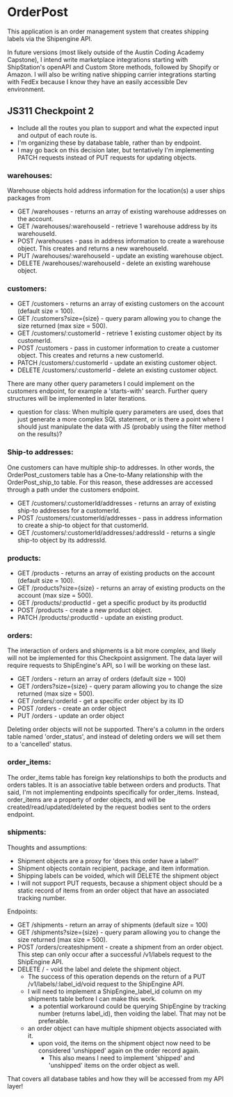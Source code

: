 # OrderPost

This application is an order management system that creates shipping labels via the Shipengine API.

In future versions (most likely outside of the Austin Coding Academy Capstone), I intend write marketplace integrations starting with ShipStation's openAPI and Custom Store methods, followed by Shopify or Amazon. I will also be writing native shipping carrier integrations starting with FedEx because I know they have an easily accessible Dev environment.

## JS311 Checkpoint 2

- Include all the routes you plan to support and what the expected input and output of each route is.
- I'm organizing these by database table, rather than by endpoint.
- I may go back on this decision later, but tentatively I'm implementing PATCH requests instead of PUT requests for updating objects.

### warehouses:

Warehouse objects hold address information for the location(s) a user ships packages from

- GET /warehouses - returns an array of existing warehouse addresses on the account.
- GET /warehouses/:warehouseId - retrieve 1 warehouse address by its warehouseId.
- POST /warehouses - pass in address information to create a warehouse object. This creates and returns a new warehouseId.
- PUT /warehouses/:warehouseId - update an existing warehouse object.
- DELETE /warehouses/:warehouseId - delete an existing warehouse object.

### customers:

- GET /customers - returns an array of existing customers on the account (default size = 100).
- GET /customers?size={size} - query param allowing you to change the size returned (max size = 500).
- GET /customers/:customerId - retrieve 1 existing customer object by its customerId.
- POST /customers - pass in customer information to create a customer object. This creates and returns a new customerId.
- PATCH /customers/:customerId - update an existing customer object.
- DELETE /customers/:customerId - delete an existing customer object.

There are many other query parameters I could implement on the customers endpoint, for example a 'starts-with' search. Further query structures will be implemented in later iterations.

- question for class: When multiple query parameters are used, does that just generate a more complex SQL statement, or is there a point where I should just manipulate the data with JS (probably using the filter method on the results)?

### Ship-to addresses:

One customers can have multiple ship-to addresses. In other words, the OrderPost_customers table has a One-to-Many relationship with the OrderPost_ship_to table. For this reason, these addresses are accessed through a path under the customers endpoint.

- GET /customers/:customerId/addresses - returns an array of existing ship-to addresses for a customerId.
- POST /customers/:customerId/addresses - pass in address information to create a ship-to object for that customerId.
- GET /customers/:customerId/addresses/:addressId - returns a single ship-to object by its addressId.

### products:

- GET /products - returns an array of existing products on the account (default size = 100).
- GET /products?size={size} - returns an array of existing products on the account (max size = 500).
- GET /products/:productId - get a specific product by its productId
- POST /products - create a new product object.
- PATCH /products/:productId - update an existing product.

### orders:

The interaction of orders and shipments is a bit more complex, and likely will not be implemented for this Checkpoint assignment. The data layer will require requests to ShipEngine's API, so I will be working on these last.

- GET /orders - return an array of orders (default size = 100)
- GET /orders?size={size} - query param allowing you to change the size returned (max size = 500).
- GET /orders/:orderId - get a specific order object by its ID
- POST /orders - create an order object
- PUT /orders - update an order object

Deleting order objects will not be supported. There's a column in the orders table named 'order_status', and instead of deleting orders we will set them to a 'cancelled' status.

### order_items:

The order_items table has foreign key relationships to both the products and orders tables. It is an associative table between orders and products. That said, I'm not implementing endpoints specifically for order_items. Instead, order_items are a property of order objects, and will be created/read/updated/deleted by the request bodies sent to the orders endpoint.

### shipments:

Thoughts and assumptions:

- Shipment objects are a proxy for 'does this order have a label?'
- Shipment objects contain recipient, package, and item information.
- Shipping labels can be voided, which will DELETE the shipment object
- I will not support PUT requests, because a shipment object should be a static record of items from an order object that have an associated tracking number.

Endpoints:

- GET /shipments - return an array of shipments (default size = 100)
- GET /shipments?size={size} - query param allowing you to change the size returned (max size = 500).
- POST /orders/createshipment - create a shipment from an order object. This step can only occur after a successful /v1/labels request to the ShipEngine API.
- DELETE / - void the label and delete the shipment object.
  - The success of this operation depends on the return of a PUT /v1/labels/:label_id/void request to the ShipEngine API.
  - I will need to implement a ShipEngine_label_id column on my shipments table before I can make this work.
    - a potential workaround could be querying ShipEngine by tracking number (returns label_id), then voiding the label. That may not be preferable.
  - an order object can have multiple shipment objects associated with it.
    - upon void, the items on the shipment object now need to be considered 'unshipped' again on the order record again.
      - This also means I need to implement 'shipped' and 'unshipped' items on the order object as well.

That covers all database tables and how they will be accessed from my API layer!
